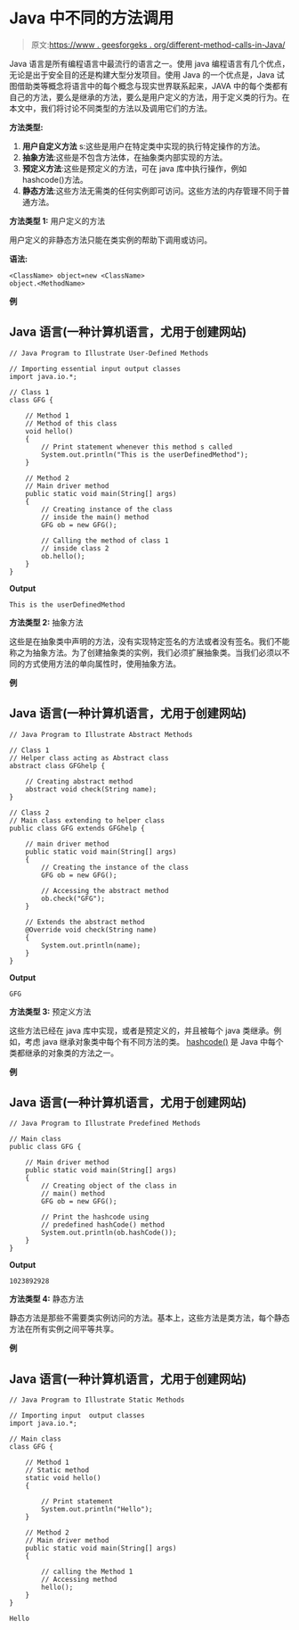 # Java 中不同的方法调用

> 原文:[https://www . geesforgeks . org/different-method-calls-in-Java/](https://www.geeksforgeeks.org/different-method-calls-in-java/)

Java 语言是所有编程语言中最流行的语言之一。使用 java 编程语言有几个优点，无论是出于安全目的还是构建大型分发项目。使用 Java 的一个优点是，Java 试图借助类等概念将语言中的每个概念与现实世界联系起来，JAVA 中的每个类都有自己的方法，要么是继承的方法，要么是用户定义的方法，用于定义类的行为。在本文中，我们将讨论不同类型的方法以及调用它们的方法。

**方法类型:**

1.  **用户自定义方法** s:这些是用户在特定类中实现的执行特定操作的方法。
2.  **抽象方法**:这些是不包含方法体，在抽象类内部实现的方法。
3.  **预定义方法**:这些是预定义的方法，可在 java 库中执行操作，例如 hashcode()方法。
4.  **静态方法**:这些方法无需类的任何实例即可访问。这些方法的内存管理不同于普通方法。

**方法类型 1:** 用户定义的方法

用户定义的非静态方法只能在类实例的帮助下调用或访问。

**语法:**

```
<ClassName> object=new <ClassName>
object.<MethodName>
```

**例**

## Java 语言(一种计算机语言，尤用于创建网站)

```
// Java Program to Illustrate User-Defined Methods

// Importing essential input output classes
import java.io.*;

// Class 1
class GFG {

    // Method 1
    // Method of this class
    void hello()
    {
        // Print statement whenever this method s called
        System.out.println("This is the userDefinedMethod");
    }

    // Method 2
    // Main driver method
    public static void main(String[] args)
    {
        // Creating instance of the class
        // inside the main() method
        GFG ob = new GFG();

        // Calling the method of class 1
        // inside class 2
        ob.hello();
    }
}
```

**Output**

```
This is the userDefinedMethod
```

**方法类型 2:** 抽象方法

这些是在抽象类中声明的方法，没有实现特定签名的方法或者没有签名。我们不能称之为抽象方法。为了创建抽象类的实例，我们必须扩展抽象类。当我们必须以不同的方式使用方法的单向属性时，使用抽象方法。

**例**

## Java 语言(一种计算机语言，尤用于创建网站)

```
// Java Program to Illustrate Abstract Methods

// Class 1
// Helper class acting as Abstract class
abstract class GFGhelp {

    // Creating abstract method
    abstract void check(String name);
}

// Class 2
// Main class extending to helper class
public class GFG extends GFGhelp {

    // main driver method
    public static void main(String[] args)
    {
        // Creating the instance of the class
        GFG ob = new GFG();

        // Accessing the abstract method
        ob.check("GFG");
    }

    // Extends the abstract method
    @Override void check(String name)
    {
        System.out.println(name);
    }
}
```

**Output**

```
GFG
```

**方法类型 3:** 预定义方法

这些方法已经在 java 库中实现，或者是预定义的，并且被每个 java 类继承。例如，考虑 java 继承对象类中每个有不同方法的类。 [hashcode()](https://www.geeksforgeeks.org/equals-hashcode-methods-java/) 是 Java 中每个类都继承的对象类的方法之一。

**例**

## Java 语言(一种计算机语言，尤用于创建网站)

```
// Java Program to Illustrate Predefined Methods

// Main class
public class GFG {

    // Main driver method
    public static void main(String[] args)
    {
        // Creating object of the class in
        // main() method
        GFG ob = new GFG();

        // Print the hashcode using
        // predefined hashCode() method
        System.out.println(ob.hashCode());
    }
}
```

**Output**

```
1023892928
```

**方法类型 4:** 静态方法

静态方法是那些不需要类实例访问的方法。基本上，这些方法是类方法，每个静态方法在所有实例之间平等共享。

**例**

## Java 语言(一种计算机语言，尤用于创建网站)

```
// Java Program to Illustrate Static Methods

// Importing input  output classes
import java.io.*;

// Main class
class GFG {

    // Method 1
    // Static method
    static void hello()
    {

        // Print statement
        System.out.println("Hello");
    }

    // Method 2
    // Main driver method
    public static void main(String[] args)
    {

        // calling the Method 1
        // Accessing method
        hello();
    }
}
```

```
Hello
```